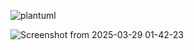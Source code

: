 
![plantuml](https://github.com/user-attachments/assets/ed3d97cb-11b4-40a4-9c4a-9ae851d14b24)

![Screenshot from 2025-03-29 01-42-23](https://github.com/user-attachments/assets/7f491e95-b088-404c-bdc7-9c4ca9c5eda5)
